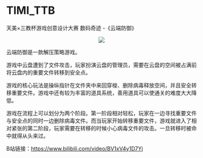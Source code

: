# TIMI_TTB
天美×三教杯游戏创意设计大赛 数码奇迹 -《云端防御》

<p align="center">
  <img src="https://user-images.githubusercontent.com/34395816/230918829-ff991c77-b8e2-43c0-a837-3a93bd8e7ded.png">
</p>


云端防御是一款解压策略游戏。

游戏中云盘遭到了文件攻击，玩家扮演云盘的管理员，需要在云盘的空间被占满前将云盘内的重要文件转移到安全点。

游戏的核心玩法是操纵指针在文件夹中来回穿梭、删除病毒释放空间，并且安全转移重要文件。游戏中还有较为丰富的道具系统，善用道具可以使通关的难度大大降低。

游戏在流程上可以划分为两个阶段。第一阶段相对轻松，玩家在一边寻找重要文件与安全点的同时一边删除病毒文件。而当玩家开始转移重要文件，游戏就进入了相对紧张的第二阶段，玩家需要在转移的时候小心病毒文件的攻击。一旦转移时被命中就得从头来过。

B站链接：https://www.bilibili.com/video/BV1xV4y1D7Yj

